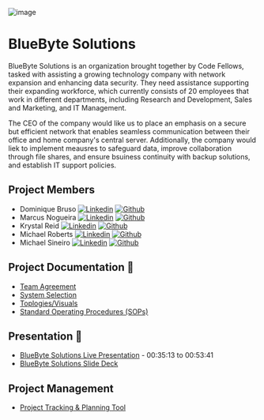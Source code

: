 
![image](https://github.com/BlueByteSolutions/BlueByte/assets/147365506/ba7a1a36-671a-442b-9a6c-2aaa2d8e8df0)



# BlueByte Solutions

BlueByte Solutions is an organization brought together by Code Fellows, tasked with assisting a growing technology company with network expansion and enhancing data security. They need assistance supporting their expanding workforce, which currently consists of 20 employees that work in different departments, including Research and Development, Sales and Marketing, and IT Management.

The CEO of the company would like us to place an emphasis on a secure but efficient network that enables seamless communication between their office and home company's central server. Additionally, the company would liek to implement meausres to safeguard data, improve collaboration through file shares, and ensure bsuiness continuity with backup solutions, and establish IT support policies. 

## Project Members
- Dominique Bruso [![Linkedin](https://i.ibb.co/p2RM3Bc/linkedin.png)](https://www.linkedin.com/in/dominique-bruso-7005b827a/) [![Github](https://i.ibb.co/zF2mC6M/Untitled.png)](https://github.com/nbruno)
- Marcus Nogueira [![Linkedin](https://i.ibb.co/p2RM3Bc/linkedin.png)](https://www.linkedin.com/in/marcusvno) [![Github](https://i.ibb.co/zF2mC6M/Untitled.png)](https://github.com/marcusvno)
- Krystal Reid [![Linkedin](https://i.ibb.co/p2RM3Bc/linkedin.png)](https://www.linkedin.com/in/krystalbsreid/) [![Github](https://i.ibb.co/zF2mC6M/Untitled.png)](https://github.com/thechaoskrys)
- Michael Roberts [![Linkedin](https://i.ibb.co/p2RM3Bc/linkedin.png)](https://www.linkedin.com/in/michael-roberts33/) [![Github](https://i.ibb.co/zF2mC6M/Untitled.png)](https://github.com/Mjroberts7)
- Michael Sineiro [![Linkedin](https://i.ibb.co/p2RM3Bc/linkedin.png)](https://www.linkedin.com/in/michael-sineiro-4784b517b/) [![Github](https://i.ibb.co/zF2mC6M/Untitled.png)](https://github.com/KrustyKode)

## Project Documentation :green_book:
- [Team Agreement](project-docs/teamagreement.pdf)
- [System Selection](project-docs/systemselection.pdf)
- [Toplogies/Visuals](topologies-images/)
- [Standard Operating Procedures (SOPs)](SOPs/)

## Presentation :cinema:
- [BlueByte Solutions Live Presentation](https://zoom.us/rec/play/c5z6NTEU_lKGVgF-P5qYtQ7EeJPrj7Y_AxiAjP_8p5FmdhVxarZS9Jisko1XBe-yZtAdpACDGCk4-Rjr.6iI_pQMUCQLNo3bZ?canPlayFromShare=true&from=share_recording_detail&continueMode=true&componentName=rec-play&originRequestUrl=https%3A%2F%2Fzoom.us%2Frec%2Fshare%2Fw7neJuIsvPR3g_PAxkcQNuv3HVGb5WxtSkpRqSsBQ5gRfz6T3OAGQy-4ZfsI-3Ll.Fl_jk_jE9t7Avps2) - 00:35:13 to 00:53:41
- [BlueByte Solutions Slide Deck]()

## Project Management
- [Project Tracking & Planning Tool](https://github.com/orgs/BlueByteSolutions/projects/1)
